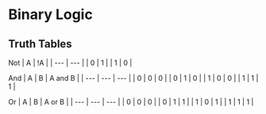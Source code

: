 # Binary Logic

## Truth Tables

Not
| A | !A | 
| --- | --- | 
| 0 | 1 |
| 1 | 0 |

And
| A | B | A and B |
| --- | --- | --- |
| 0 | 0 | 0 |
| 0 | 1 | 0 |
| 1 | 0 | 0 |
| 1 | 1 | 1 |

Or
| A | B | A or B |
| --- | --- | --- |
| 0 | 0 | 0 |
| 0 | 1 | 1 |
| 1 | 0 | 1 |
| 1 | 1 | 1 |
